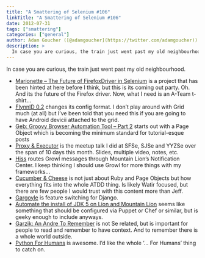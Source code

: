 ```yaml
---
title: "A Smattering of Selenium #106"
linkTitle: "A Smattering of Selenium #106"
date: 2012-07-31
tags: ["smattering"]
categories: ["general"]
author: Adam Goucher ([@adamgoucher](https://twitter.com/adamgoucher))
description: >
  In case you are curious, the train just went past my old neighbourhood.
---
```


In case you are curious, the train just went past my old neighbourhood.

*   [Marionette – The Future of FirefoxDriver in Selenium](http://www.theautomatedtester.co.uk/blog/2012/marionette-the-future-of-firefoxdriver-in-selenium.html) is a project that has been hinted at here before I think, but this is its coming out party. Oh. And its the future of the Firefox driver. Now, what I need is an A-Team t-shirt…
*   [FlynnID 0.2](http://blargon7.com/2012/07/flynnid-0-2/) changes its config format. I don’t play around with Grid much (at all) but I’ve been told that you need this if you are going to have Android devicii attached to the grid.
*   [Geb: Groovy Browser Automation Tool – Part 2](http://xebee.xebia.in/2012/07/24/geb-groovy-browser-automation-tool-–-part-2/) starts out with a Page Object which is becoming the minimum standard for tutorial-esque posts
*   [Proxy & Executor](http://element34.ca/blog/proxy-executor) is the meetup talk I did at SFSe, SJSe and YYZSe over the span of 10 days this month. Slides, multiple video, notes, etc.
*   [Hiss](http://collect3.com.au/hiss/) routes Growl messages through Mountain Lion’s Notification Center. I keep thinking I should use Growl for more things with my frameworks…
*   [Cucumber & Cheese](https://leanpub.com/cucumber_and_cheese) is not just about Ruby and Page Objects but how everything fits into the whole ATDD thing. Is likely Watir focused, but there are few people I would trust with this content more than Jeff.
*   [Gargoyle](https://github.com/disqus/gargoyle/) is feature switching for Django.
*   [Automate the install of JDK 5 on Lion and Mountain Lion](https://gist.github.com/1163008) seems like something that should be configured via Puppet or Chef or similar, but is geeky enough to include anyways.
*   [Garzik: An Andre To Remember](http://lwn.net/Articles/508467/) is not Se related, but is important for people to read and remember to have context. And to remember there is a whole world outside.
*   [Python For Humans](https://speakerdeck.com/u/kennethreitz/p/python-for-humans) is awesome. I’d like the whole ‘… For Humans’ thing to catch on.